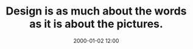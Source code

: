 ---
title: "Design is as much about the words as it is about the pictures."
date: 2000-01-02 12:00
category: quips
layout: essay
---